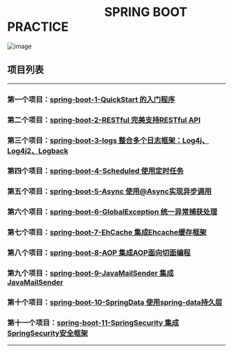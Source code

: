 # &emsp;&emsp;&emsp;&emsp;&emsp;&emsp;&emsp;&emsp;SPRING BOOT PRACTICE
![image](https://github.com/timebusker/spring-boot/raw/master/static/spring-boot.png?raw=true)

## 项目列表
----
### 第一个项目：[spring-boot-1-QuickStart 的入门程序](https://github.com/timebusker/spring-boot/tree/master/spring-boot-1-QuickStart/)

### 第二个项目：[spring-boot-2-RESTful 完美支持RESTful API](https://github.com/timebusker/spring-boot/tree/master/spring-boot-2-RESTful/)

### 第三个项目：[spring-boot-3-logs 整合多个日志框架：Log4j、Log4j2、Logback](https://github.com/timebusker/spring-boot/tree/master/spring-boot-3-logs/)

### 第四个项目：[spring-boot-4-Scheduled 使用定时任务](https://github.com/timebusker/spring-boot/tree/master/spring-boot-4-Scheduled/)

### 第五个项目：[spring-boot-5-Async 使用@Async实现异步调用](https://github.com/timebusker/spring-boot/tree/master/spring-boot-5-Async/)

### 第六个项目：[spring-boot-6-GlobalException 统一异常捕获处理](https://github.com/timebusker/spring-boot/tree/master/spring-boot-6-GlobalException/)

### 第七个项目：[spring-boot-7-EhCache 集成Ehcache缓存框架](https://github.com/timebusker/spring-boot/tree/master/spring-boot-7-EhCache/)

### 第八个项目：[spring-boot-8-AOP 集成AOP面向切面编程](https://github.com/timebusker/spring-boot/tree/master/spring-boot-8-AOP/)

### 第九个项目：[spring-boot-9-JavaMailSender 集成JavaMailSender](https://github.com/timebusker/spring-boot/tree/master/spring-boot-9-JavaMailSender/)

### 第十个项目：[spring-boot-10-SpringData 使用spring-data持久层](https://github.com/timebusker/spring-boot/tree/master/spring-boot-10-SpringData/)

### 第十一个项目：[spring-boot-11-SpringSecurity 集成SpringSecurity安全框架](https://github.com/timebusker/spring-boot/tree/master/spring-boot-11-SpringSecurity/)
----
